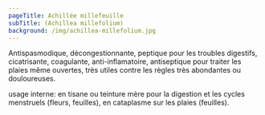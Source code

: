 ```yaml
---
pageTitle: Achillée millefeuille
subTitle: (Achillea millefolium)
background: /img/achillea-millefolium.jpg
---
```


Antispasmodique, décongestionnante, peptique pour les troubles digestifs, cicatrisante, coagulante, anti-inflamatoire, antiseptique pour traiter les plaies même ouvertes, très utiles contre les règles très abondantes ou douloureuses.

usage interne: en tisane ou teinture mère pour la digestion et les cycles menstruels (fleurs, feuilles), en cataplasme sur les plaies (feuilles).
